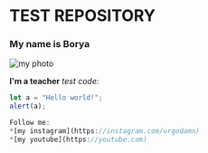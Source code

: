 # TEST REPOSITORY

### My name is Borya
 ![my photo](https://cdn-icons-png.flaticon.com/512/168/168723.png)

**I'm a teacher**
*test code:*
```javascript
let a = "Hello world!";
alert(a);

Follow me:
*[my instagram](https://instagram.com/urgodamn)
*[my youtube](https://youtube.com)
